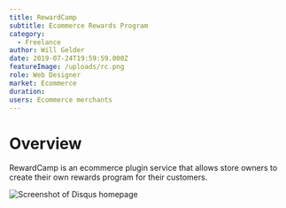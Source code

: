```yaml
---
title: RewardCamp
subtitle: Ecommerce Rewards Program
category:
  - Freelance
author: Will Gelder
date: 2019-07-24T19:59:59.000Z
featureImage: /uploads/rc.png
role: Web Designer
market: Ecommerce
duration: 
users: Ecommerce merchants
---
```


# Overview
RewardCamp is an ecommerce plugin service that allows store owners to create their own rewards program for their customers.

![Screenshot of Disqus homepage](/uploads/disqus-get-started.jpg)